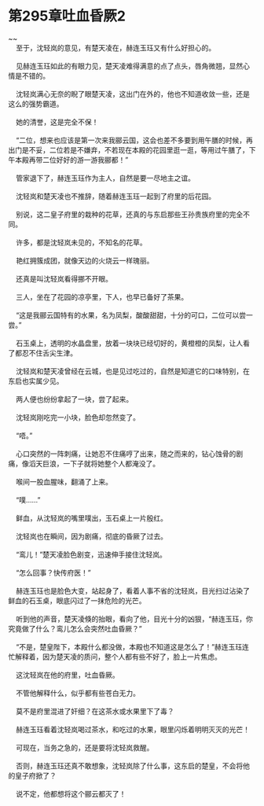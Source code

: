 # 第295章吐血昏厥2
~~<br>&nbsp;&nbsp;&nbsp;&nbsp;至于，沈轻岚的意见，有楚天凌在，赫连玉珏又有什么好担心的。<br><br>&nbsp;&nbsp;&nbsp;&nbsp;见赫连玉珏如此的有眼力见，楚天凌难得满意的点了点头，唇角微翘，显然心情是不错的。<br><br>&nbsp;&nbsp;&nbsp;&nbsp;沈轻岚满心无奈的睨了眼楚天凌，这出门在外的，他也不知道收敛一些，还是这么的强势霸道。<br><br>&nbsp;&nbsp;&nbsp;&nbsp;她的清誉，这是完全不保！<br><br>&nbsp;&nbsp;&nbsp;&nbsp;“二位，想来也应该是第一次来我郦云国，这会也差不多要到用午膳的时候，再出门是不妥，二位若是不嫌弃，不若现在本殿的花园里逛一逛，等用过午膳了，下午本殿再带二位好好的游一游我郦都！”<br><br>&nbsp;&nbsp;&nbsp;&nbsp;管家退下了，赫连玉珏作为主人，自然是要一尽地主之谊。<br><br>&nbsp;&nbsp;&nbsp;&nbsp;沈轻岚和楚天凌也不推辞，随着赫连玉珏一起到了府里的后花园。<br><br>&nbsp;&nbsp;&nbsp;&nbsp;别说，这二皇子府里的栽种的花草，还真的与东启那些王孙贵族府里的完全不同。<br><br>&nbsp;&nbsp;&nbsp;&nbsp;许多，都是沈轻岚未见的，不知名的花草。<br><br>&nbsp;&nbsp;&nbsp;&nbsp;艳红拥簇成团，就像天边的火烧云一样瑰丽。<br><br>&nbsp;&nbsp;&nbsp;&nbsp;还真是叫沈轻岚看得挪不开眼。<br><br>&nbsp;&nbsp;&nbsp;&nbsp;三人，坐在了花园的凉亭里，下人，也早已备好了茶果。<br><br>&nbsp;&nbsp;&nbsp;&nbsp;“这是我郦云国特有的水果，名为凤梨，酸酸甜甜，十分的可口，二位可以尝一尝。”<br><br>&nbsp;&nbsp;&nbsp;&nbsp;石玉桌上，透明的水晶盘里，放着一块块已经切好的，黄橙橙的凤梨，让人看了都忍不住舌尖生津。<br><br>&nbsp;&nbsp;&nbsp;&nbsp;沈轻岚和楚天凌曾经在云城，也是见过吃过的，自然是知道它的口味特别，在东启也实属少见。<br><br>&nbsp;&nbsp;&nbsp;&nbsp;两人便也纷纷拿起了一块，尝了起来。<br><br>&nbsp;&nbsp;&nbsp;&nbsp;沈轻岚刚吃完一小块，脸色却忽然变了。<br><br>&nbsp;&nbsp;&nbsp;&nbsp;“唔。”<br><br>&nbsp;&nbsp;&nbsp;&nbsp;心口突然的一阵刺痛，让她忍不住痛哼了出来，随之而来的，钻心蚀骨的剧痛，像滔天巨浪，一下子就将她整个人都淹没了。<br><br>&nbsp;&nbsp;&nbsp;&nbsp;喉间一股血腥味，翻涌了上来。<br><br>&nbsp;&nbsp;&nbsp;&nbsp;“噗……”<br><br>&nbsp;&nbsp;&nbsp;&nbsp;鲜血，从沈轻岚的嘴里噗出，玉石桌上一片殷红。<br><br>&nbsp;&nbsp;&nbsp;&nbsp;沈轻岚也在瞬间，因为剧痛，彻底的昏厥了过去。<br><br>&nbsp;&nbsp;&nbsp;&nbsp;“鸾儿！”楚天凌脸色剧变，迅速伸手接住沈轻岚。<br><br>&nbsp;&nbsp;&nbsp;&nbsp;“怎么回事？快传府医！”<br><br>&nbsp;&nbsp;&nbsp;&nbsp;赫连玉珏也是脸色大变，站起身了，看着人事不省的沈轻岚，目光扫过沾染了鲜血的石玉桌，眼底闪过了一抹危险的光芒。<br><br>&nbsp;&nbsp;&nbsp;&nbsp;听到他的声音，楚天凌倏的抬眼，看向了他，目光十分的凶狠，“赫连玉珏，你究竟做了什么？鸾儿怎么会突然吐血昏厥？”<br><br>&nbsp;&nbsp;&nbsp;&nbsp;“不是，楚皇陛下，本殿什么都没做，本殿也不知道这是怎么了！”赫连玉珏连忙解释着，因为楚天凌的质问，整个人都有些不好了，脸上一片焦虑。<br><br>&nbsp;&nbsp;&nbsp;&nbsp;这沈轻岚在他的府里，吐血昏厥。<br><br>&nbsp;&nbsp;&nbsp;&nbsp;不管他解释什么，似乎都有些苍白无力。<br><br>&nbsp;&nbsp;&nbsp;&nbsp;莫不是府里混进了奸细？在这茶水或水果里下了毒？<br><br>&nbsp;&nbsp;&nbsp;&nbsp;赫连玉珏看着沈轻岚喝过茶水，和吃过的水果，眼里闪烁着明明灭灭的光芒！<br><br>&nbsp;&nbsp;&nbsp;&nbsp;可现在，当务之急的，还是要将沈轻岚救醒。<br><br>&nbsp;&nbsp;&nbsp;&nbsp;否则，赫连玉珏还真不敢想象，沈轻岚除了什么事，这东启的楚皇，不会将他的皇子府掀了？<br><br>&nbsp;&nbsp;&nbsp;&nbsp;说不定，他都想将这个郦云都灭了！<br><br>
                    

<script>_fwqdsqadxfw()</script>
<div><script>_dfwf1dw();</script></div>
<div><script>_dfwf1agdw();</script></div>
                